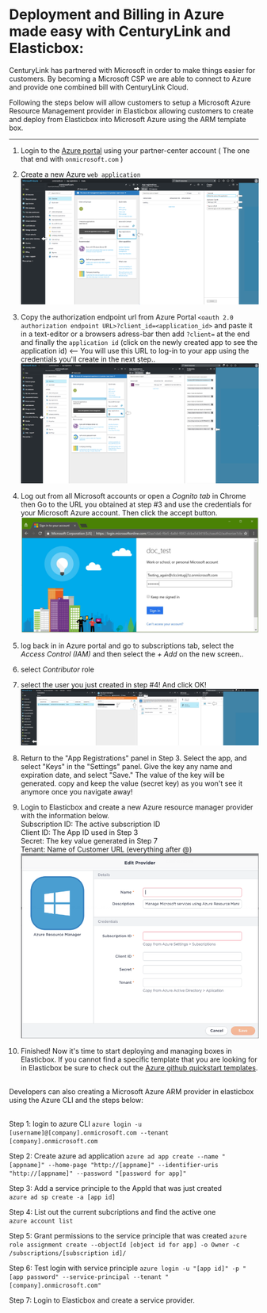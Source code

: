 

# Deployment and Billing in Azure made easy with CenturyLink and Elasticbox:

CenturyLink has partnered with Microsoft in order to make things easier for customers. By becoming a Microsoft CSP we are able to connect to Azure and provide one combined bill with CenturyLink Cloud.

Following the steps below will allow customers to setup a Microsoft Azure Resource Management provider in Elasticbox allowing customers to create and deploy from Elasticbox into Microsoft Azure using the ARM template box.

___
1. Login to the [Azure portal](https://portal.azure.com/) using your partner-center account ( The one that end with `onmicrosoft.com` )

1. Create a new Azure `web application` 
![alt text](https://github.com/amwatson1s/kb/blob/master/kb_for_elasticbox/portal.png?raw=true "Logo Title Text 1")

1. Copy the authorization endpoint url from Azure Portal `<oauth 2.0 authorization endpoint URL>?client_id=<application_id>` and paste it in a text-editor or a browsers adress-bar then add `?client=` at the end and finally the `application id` (click on the newly created app to see the application id) <-- You will use this URL to log-in to your app using the credentials you'll create in the next step..
![alt text](https://github.com/amwatson1s/kb/blob/master/kb_for_elasticbox/portal2.png?raw=true)

1. Log out from all Microsoft accounts or open a *Cognito tab* in Chrome then Go to the URL you obtained at step #3 and use the credentials for your Microsoft Azure account. Then click the accept button.
![alt text](https://github.com/amwatson1s/kb/blob/master/kb_for_elasticbox/log_in_01.JPG?raw=true)


1. log back in in Azure portal and go to subscriptions tab, select the *Access Control (IAM)* and then select the *+ Add* on the new screen..
 1. select *Contributor* role
 2. select the user you just created in step #4!
And click OK!
![alt text](https://github.com/amwatson1s/kb/blob/master/kb_for_elasticbox/portal4.png?raw=true)

1. Return to the "App Registrations" panel in Step 3. Select the app, and select "Keys" in the "Settings" panel. Give the key any name and expiration date, and select "Save." The value of the key will be generated. copy and keep the value (secret key) as you won't see it anymore once you navigate away!

1. Login to Elasticbox and create a new Azure resource manager provider with the information below.<br>
Subscription ID: The active subscription ID<br>
Client ID: The App ID used in Step 3<br>
Secret: The key value generated in Step 7<br>
Tenant: Name of Customer URL (everything after @)<br>
![alt text](https://github.com/amwatson1s/kb/blob/master/kb_for_elasticbox/eb.png?raw=true)

9. Finished! Now it's time to start deploying and managing boxes in Elasticbox. If you cannot find a specific template that you are looking for in Elasticbox be sure to check out the [Azure github quickstart templates](https://github.com/Azure/azure-quickstart-templates).<br><br>

Developers can also creating a Microsoft Azure ARM provider in elasticbox using the Azure CLI and the steps below:<br><br>

Step 1: login to azure CLI
`azure login -u [username]@[company].onmicrosoft.com --tenant [company].onmicrosoft.com`

Step 2: Create azure ad application
`azure ad app create --name "[appname]" --home-page "http://[appname]" --identifier-uris "http://[appname]" --password "[password for app]"`

Step 3: Add a service principle to the AppId that was just created<br>
`azure ad sp create -a [app id]`

Step 4: List out the current subcriptions and find the active one<br>
`azure account list`

Step 5: Grant permissions to the service principle that was created
`azure role assignment create --objectId [object id for app] -o Owner -c /subscriptions/[subscription id]/`

Step 6: Test login with service principle
`azure login -u "[app id]" -p "[app password" --service-principal --tenant "[company].onmicrosoft.com"`

Step 7: Login to Elasticbox and create a service provider.
